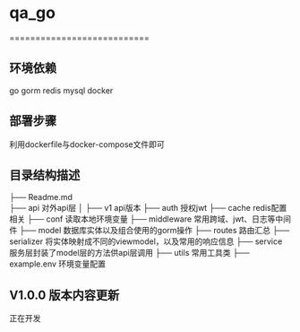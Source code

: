 # qa_go
===========================

## 环境依赖

go
gorm
redis
mysql
docker

## 部署步骤

利用dockerfile与docker-compose文件即可

## 目录结构描述

├── Readme.md                   
├── api              对外api层
│   ├── v1           api版本
├── auth             授权jwt
├── cache            redis配置相关 
├── conf             读取本地环境变量
├── middleware       常用跨域、jwt、日志等中间件
├── model            数据库实体以及组合使用的gorm操作
├── routes           路由汇总
├── serializer       将实体映射成不同的viewmodel，以及常用的响应信息 
├── service          服务层封装了model层的方法供api层调用
├── utils            常用工具类
├── example.env      环境变量配置



## V1.0.0 版本内容更新

正在开发